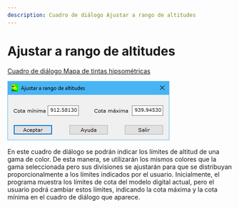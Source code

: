 ```yaml
---
description: Cuadro de diálogo Ajustar a rango de altitudes
---
```


# Ajustar a rango de altitudes

[Cuadro de diálogo Mapa de tintas hipsométricas](./)

![Cuadro de diálogo Ajustar a rango de altitudes](../../../.gitbook/assets/image-64.png)

En este cuadro de diálogo se podrán indicar los límites de altitud de una gama de color. De esta manera, se utilizarán los mismos colores que la gama seleccionada pero sus divisiones se ajustarán para que se distribuyan proporcionalmente a los límites indicados por el usuario. Inicialmente, el programa muestra los límites de cota del modelo digital actual, pero el usuario podrá cambiar estos límites, indicando la cota máxima y la cota mínima en el cuadro de diálogo que aparece.
